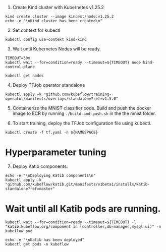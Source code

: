 
1. Create Kind cluster with Kubernetes v1.25.2
```
kind create cluster --image kindest/node:v1.25.2
echo -e "\nKind cluster has been created\n"
```

2. Set context for kubectl
```
kubectl config use-context kind-kind
```

3. Wait until Kubernetes Nodes will be ready.
```
TIMEOUT=30m
kubectl wait --for=condition=ready --timeout=${TIMEOUT} node kind-control-plane

kubectl get nodes
```

4. Deploy TFJob operator standalone
```
kubectl apply -k "github.com/kubeflow/training-operator/manifests/overlays/standalone?ref=v1.5.0"
```

5. Containerize the MNIST classifier code. Build and push the docker image to ECR by running ```./build-and-push.sh``` in the the mnist folder.

6. To start training, deploy the TFJob configuration file using kubectl.
```
kubectl create -f tf.yaml -n ${NAMESPACE}
```


# Hyperparameter tuning

7. Deploy Katib components.
```
echo -e "\nDeploying Katib components\n"
kubectl apply -k "github.com/kubeflow/katib.git/manifests/v1beta1/installs/katib-standalone?ref=master"
```

# Wait until all Katib pods are running.
```
kubectl wait --for=condition=ready --timeout=${TIMEOUT} -l "katib.kubeflow.org/component in (controller,db-manager,mysql,ui)" -n kubeflow pod

echo -e "\nKatib has been deployed"
kubectl get pods -n kubeflow
```